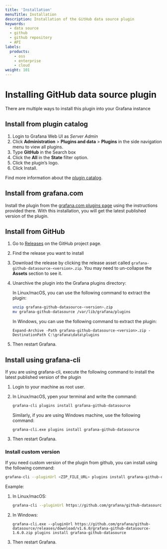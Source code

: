 ```yaml
---
title: 'Installation'
menuTitle: Installation
description: Installation of the GitHub data source plugin
keywords:
  - data source
  - github
  - github repository
  - API
labels:
  products:
    - oss
    - enterprise
    - cloud
weight: 101
---
```


# Installing GitHub data source plugin

There are multiple ways to install this plugin into your Grafana instance

## Install from plugin catalog

1. Login to Grafana Web UI as *Server Admin*
1. Click **Administration** > **Plugins and data** > **Plugins** in the side navigation menu to view all plugins.
1. Type **GitHub** in the Search box
1. Click the **All** in the **State** filter option.
1. Click the plugin’s logo.
1. Click Install.

Find more information about the [plugin catalog](https://grafana.com/docs/grafana/latest/administration/plugin-management/#plugin-catalog).

## Install from grafana.com

Install the plugin from the [grafana.com plugins page](https://grafana.com/grafana/plugins/grafana-github-datasource/?tab=installation) using the instructions provided there. With this installation, you will get the latest published version of the plugin.

## Install from GitHub

1. Go to [Releases](https://github.com/grafana/github-datasource/releases/) on the GitHub project page.

1. Find the release you want to install

1. Download the release by clicking the release asset called `grafana-github-datasource-<version>.zip`. You may need to un-collapse the **Assets** section to see it.

1. Unarchive the plugin into the Grafana plugins directory:

   In Linux/macOS, you can use the following command to extract the plugin:

   ```bash
   unzip grafana-github-datasource-<version>.zip
   mv grafana-github-datasource /var/lib/grafana/plugins
   ```

   In Windows, you can use the following command to extract the plugin:

   ```shell
   Expand-Archive -Path grafana-github-datasource-<version>.zip -DestinationPath C:\grafana\data\plugins
   ```

1. Then restart Grafana.

## Install using grafana-cli

If you are using grafana-cli, execute the following command to install the latest published version of the plugin

1. Login to your machine as root user.

1. In Linux/macOS, ypen your terminal and write the command:

   ```bash
   grafana-cli plugins install grafana-github-datasource
   ```

   Similarly, if you are using Windows machine, use the following command:

   ```shell
   grafana-cli.exe plugins install grafana-github-datasource
   ```

1. Then restart Grafana.

### Install custom version

If you need custom version of the plugin from github, you can install using the following command:

```bash
grafana-cli --pluginUrl <ZIP_FILE_URL> plugins install grafana-github-datasource
```

Example:

1. In Linux/macOS:

   ```bash
   grafana-cli --pluginUrl https://github.com/grafana/github-datasource/releases/download/v1.6.0/grafana-github-datasource-1.6.0.zip plugins install grafana-github-datasource
   ```

1. In Windows:

   ```shell
   grafana-cli.exe --pluginUrl https://github.com/grafana/github-datasource/releases/download/v1.6.0/grafana-github-datasource-1.6.0.zip plugins install grafana-github-datasource
   ```

1. Then restart Grafana.
